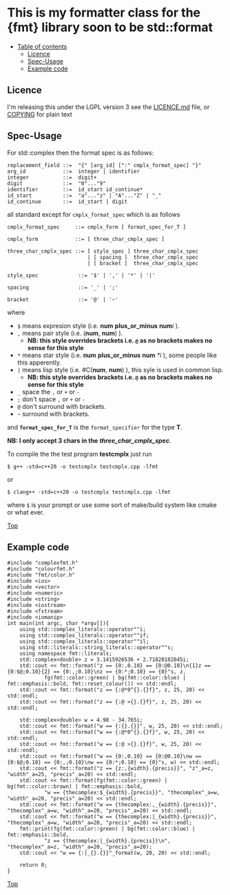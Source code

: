 This is my formatter class for the {fmt} library soon to be std::format
=======================================================================

- [Table of contents](#readme)
  * [Licence](#licence)
  * [Spec-Usage](#spec-usage)
  * [Example code](#example-code)



## Licence

I'm releasing this under the LGPL version 3 see the [LICENCE.md](LICENCE.md)  file, or [COPYING](COPYING) for plain text

## Spec-Usage 

For std::complex<T> then the format spec is as follows: 
```
replacement_field ::=  "{" [arg_id] [":" cmplx_format_spec] "}"
arg_id            ::=  integer | identifier
integer           ::=  digit+
digit             ::=  "0"..."9"
identifier        ::=  id_start id_continue*
id_start          ::=  "a"..."z" | "A"..."Z" | "_"
id_continue       ::=  id_start | digit
```

all standard except for `cmplx_format_spec` which is as follows

```
cmplx_format_spec     ::= cmplx_form [ format_spec_for_T ]

cmplx_form            ::= [ three_char_cmplx_spec ]

three_char_cmplx_spec ::= [ style_spec ] three_char_cmplx_spec
                          | [ spacing ]  three_char_cmplx_spec
                          | [ bracket ]  three_char_cmplx_spec

style_spec             ::= '$' | ',' | '*' | '|'

spacing                ::= '_' | ';'

bracket                ::= '@' | '~'
```

where 

  - `$` means expresion style (i.e. **num** **plus_or_minus** **num**_i_ ).
  - `,` means pair style      (i.e. (**num**, **num**) ).
      * **NB: this style overrides brackets i.e. `@` as no brackets makes no sense for this style**
  - `*` means star style      (i.e. **num** **plus_or_minus** **num** _*i_ ), some people like this apperently.
  - `|` means lisp style      (i.e. #C(**num**, **num**) ), this syle is used in common lisp.
      * **NB: this style overrides brackets i.e. `@` as no brackets makes no sense for this style**
  - `_` space the `,` or `+` or `-`
  - `;` don't space `,` or `+` or `-`
  - `@` don't surround with brackets. 
  - `~` surround with brackets.

and **`format_spec_for_T`** is the `format_specifier` for the type **T**.

**NB: I only accept 3 chars in the** _**three_char_cmplx_spec**_.

To compile the the test program **testcmplx** just run 

```
$ g++ -std=c++20 -o testcmplx testcmplx.cpp -lfmt
```

or
```
$ clang++ -std=c++20 -o testcmplx testcmplx.cpp -lfmt
```
where `$` is your prompt or use some sort of make/build system like cmake or what ever.

[Top](#readme)

## Example code

```
#include "complexfmt.h"
#include "colourfmt.h"
#include "fmt/color.h"
#include <ios>
#include <vector>
#include <numeric>
#include <string>
#include <iostream>
#include <fstream>
#include <iomanip>
int main(int argc, char *argv[]){
    using std::complex_literals::operator""i;
    using std::complex_literals::operator""if;
    using std::complex_literals::operator""il;
    using std::literals::string_literals::operator""s;
    using namespace fmt::literals;
    std::complex<double> z = 3.1415926536 + 2.71828182845i;
    std::cout << fmt::format("z == {0:,0.10} == {0:@0.10}\n{1}z == {0:$@;0.10}{2} == {0:,;0.10}\nz == {0:*;0.10} == {0}"s, z,
            fg(fmt::color::green) | bg(fmt::color::blue) | fmt::emphasis::bold, fmt::reset_colour()) << std::endl;
    std::cout << fmt::format("z == {:@*0^{}.{}f}", z, 25, 20) << std::endl;
    std::cout << fmt::format("z == {:@ >{}.{}f}", z, 25, 20) << std::endl;
    
    std::complex<double> w = 4.98 - 34.765i;
    std::cout << fmt::format("w == {:{}.{}}", w, 25, 20) << std::endl;
    std::cout << fmt::format("w == {:@*0^{}.{}f}", w, 25, 20) << std::endl;
    std::cout << fmt::format("w == {:@ >{}.{}f}", w, 25, 20) << std::endl;
    std::cout << fmt::format("w == {0:,0.10} == {0:@0.10}\nw == {0:$@;0.10} == {0:,;0.10}\nw == {0:*;0.10} == {0}"s, w) << std::endl;
    std::cout << fmt::format("z == {z:,{width}.{precis}}", "z"_a=z, "width"_a=25, "precis"_a=20) << std::endl;
    std::cout << fmt::format(fg(fmt::color::green) | bg(fmt::color::brown) | fmt::emphasis::bold,
            "w == {thecomplex:$_{width}.{precis}}", "thecomplex"_a=w, "width"_a=20, "precis"_a=20) << std::endl;
    std::cout << fmt::format("w == {thecomplex:,_{width}.{precis}}", "thecomplex"_a=w, "width"_a=20, "precis"_a=20) << std::endl;
    std::cout << fmt::format("w == {thecomplex:|_{width}.{precis}}", "thecomplex"_a=w, "width"_a=20, "precis"_a=20) << std::endl;
    fmt::print(fg(fmt::color::green) | bg(fmt::color::blue) | fmt::emphasis::bold,
            "z == {thecomplex:|_{width}.{precis}}\n", "thecomplex"_a=z, "width"_a=20, "precis"_a=20);
    std::cout << "w == {:|_{}.{}}"_format(w, 20, 20) << std::endl;

    return 0;
}
```

[Top](#readme)
